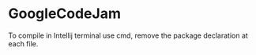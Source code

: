 # GoogleCodeJam
To compile in Intellij terminal use cmd, remove the package declaration at each file.
